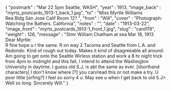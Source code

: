 {
  "postmark" : "Mar 22 5pm Seattle, WASH",
  "year" : 1913,
  "image_back" : "myrts_postcards_1913-1_back_1.jpg",
  "to" : "Miss Myrtle Williams<br> Rea Bldg San Jose Calif Room 12? ",
  "from" : "Will",
  "cover" : "Photograph: Watching the Bathers. California",
  "notes" : "",
  "date" : "1913-03-22",
  "image_front" : "myrts_postcards_1913-1_front_1.jpg",
  "slug" : "card119",
  "weight" : 126,
  "message" : "Stmr William Chatham at sea Mar 18, 1913 <br>Dear Myrtle: <br>R fine hope u r the same. R on way 2 Tacoma and Seattle from L.A. and Redondo. Kind of rough out today. Makes it kind of disagreeable all around. Am going to get onto the Seattle Wirless station and work a 8 hr night trick from 4pm to midnight and this fall, I intend to attend the Washington University in daytime. I guess old S.J. is abt the same as ever. [shorthand characters] I don't know where [?] you can/read this or not make a try. U poor little [orfing?] I feel so sorry 4 u. May see u when I get back to old S.J> Well so long. Sincerely Will."
}
